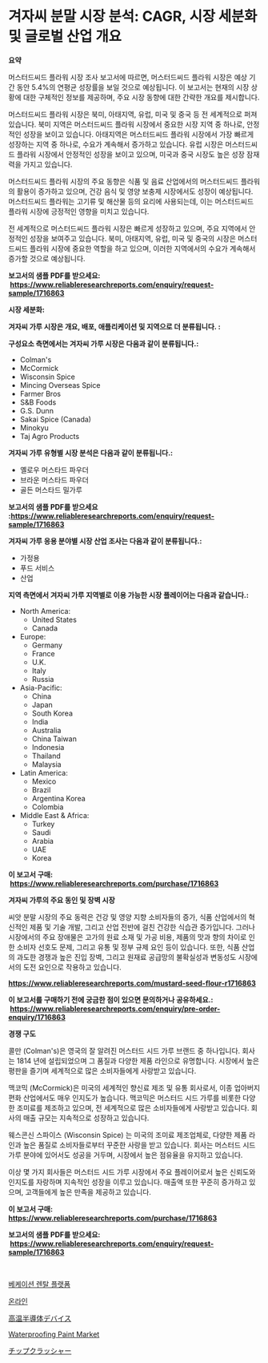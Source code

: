 <p><h1>겨자씨 분말 시장 분석: CAGR, 시장 세분화 및 글로벌 산업 개요</h1></p><p><strong>요약</strong></p>
<p><p>머스터드씨드 플라워 시장 조사 보고서에 따르면, 머스터드씨드 플라워 시장은 예상 기간 동안 5.4%의 연평균 성장률을 보일 것으로 예상됩니다. 이 보고서는 현재의 시장 상황에 대한 구체적인 정보를 제공하며, 주요 시장 동향에 대한 간략한 개요를 제시합니다.</p><p>머스터드씨드 플라워 시장은 북미, 아태지역, 유럽, 미국 및 중국 등 전 세계적으로 퍼져 있습니다. 북미 지역은 머스터드씨드 플라워 시장에서 중요한 시장 지역 중 하나로, 안정적인 성장을 보이고 있습니다. 아태지역은 머스터드씨드 플라워 시장에서 가장 빠르게 성장하는 지역 중 하나로, 수요가 계속해서 증가하고 있습니다. 유럽 시장은 머스터드씨드 플라워 시장에서 안정적인 성장을 보이고 있으며, 미국과 중국 시장도 높은 성장 잠재력을 가지고 있습니다.</p><p>머스터드씨드 플라워 시장의 주요 동향은 식품 및 음료 산업에서의 머스터드씨드 플라워의 활용이 증가하고 있으며, 건강 음식 및 영양 보충제 시장에서도 성장이 예상됩니다. 머스터드씨드 플라워는 고기류 및 해산물 등의 요리에 사용되는데, 이는 머스터드씨드 플라워 시장에 긍정적인 영향을 미치고 있습니다.</p><p>전 세계적으로 머스터드씨드 플라워 시장은 빠르게 성장하고 있으며, 주요 지역에서 안정적인 성장을 보여주고 있습니다. 북미, 아태지역, 유럽, 미국 및 중국의 시장은 머스터드씨드 플라워 시장에 중요한 역할을 하고 있으며, 이러한 지역에서의 수요가 계속해서 증가할 것으로 예상됩니다.</p></p>
<p><strong>보고서의 샘플 PDF를 받으세요: &nbsp;<a href="https://www.reliableresearchreports.com/enquiry/request-sample/1716863">https://www.reliableresearchreports.com/enquiry/request-sample/1716863</a></strong></p>
<p><strong>시장 세분화:</strong></p>
<p><strong> 겨자씨 가루 시장은 개요, 배포, 애플리케이션 및 지역으로 더 분류됩니다. :</strong></p>
<p><strong>구성요소 측면에서는 겨자씨 가루 시장은 다음과 같이 분류됩니다.:</strong></p>
<p><ul><li>Colman's</li><li>McCormick</li><li>Wisconsin Spice</li><li>Mincing Overseas Spice</li><li>Farmer Bros</li><li>S&B Foods</li><li>G.S. Dunn</li><li>Sakai Spice (Canada)</li><li>Minokyu</li><li>Taj Agro Products</li></ul></p>
<p><strong> 겨자씨 가루 유형별 시장 분석은 다음과 같이 분류됩니다.:</strong></p>
<p><ul><li>옐로우 머스타드 파우더</li><li>브라운 머스타드 파우더</li><li>골든 머스타드 밀가루</li></ul></p>
<p><strong>보고서의 샘플 PDF를 받으세요 :<a href="https://www.reliableresearchreports.com/enquiry/request-sample/1716863">https://www.reliableresearchreports.com/enquiry/request-sample/1716863</a></strong></p>
<p><strong> 겨자씨 가루 응용 분야별 시장 산업 조사는 다음과 같이 분류됩니다.:</strong></p>
<p><ul><li>가정용</li><li>푸드 서비스</li><li>산업</li></ul></p>
<p><strong>지역 측면에서 겨자씨 가루 지역별로 이용 가능한 시장 플레이어는 다음과 같습니다.:</strong></p>
<p><ul>
    <li>
        North America:
        <ul>
            <li>United States</li>
            <li>Canada</li>
        </ul>
    </li>
    <li>
        Europe:
        <ul>
            <li>Germany</li>
            <li>France</li>
            <li>U.K.</li>
            <li>Italy</li>
            <li>Russia</li>
        </ul>
    </li>
    <li>
        Asia-Pacific:
        <ul>
            <li>China</li>
            <li>Japan</li>
            <li>South Korea</li>
            <li>India</li>
            <li>Australia</li>
            <li>China Taiwan</li>
            <li>Indonesia</li>
            <li>Thailand</li>
            <li>Malaysia</li>
        </ul>
    </li>
    <li>
        Latin America:
        <ul>
            <li>Mexico</li>
            <li>Brazil</li>
            <li>Argentina Korea</li>
            <li>Colombia</li>
        </ul>
    </li>
    <li>
        Middle East & Africa:
        <ul>
            <li>Turkey</li>
            <li>Saudi</li>
            <li>Arabia</li>
            <li>UAE</li>
            <li>Korea</li>
        </ul>
    </li>
    </ul></p>
<p><strong>이 보고서 구매: &nbsp;<a href="https://www.reliableresearchreports.com/purchase/1716863">https://www.reliableresearchreports.com/purchase/1716863</a></strong></p>
<p><strong>겨자씨 가루의 주요 동인 및 장벽 시장</strong></p>
<p><p>씨앗 분말 시장의 주요 동력은 건강 및 영양 지향 소비자들의 증가, 식품 산업에서의 혁신적인 제품 및 기술 개발, 그리고 산업 전반에 걸친 건강한 식습관 증가입니다. 그러나 시장에서의 주요 장애물은 고가의 원료 소재 및 가공 비용, 제품의 맛과 향의 차이로 인한 소비자 선호도 문제, 그리고 유통 및 정부 규제 요인 등이 있습니다. 또한, 식품 산업의 과도한 경쟁과 높은 진입 장벽, 그리고 원재료 공급망의 불확실성과 변동성도 시장에서의 도전 요인으로 작용하고 있습니다.</p></p>
<p><strong><a href="https://www.reliableresearchreports.com/mustard-seed-flour-r1716863">https://www.reliableresearchreports.com/mustard-seed-flour-r1716863</a></strong></p>
<p><strong>이 보고서를 구매하기 전에 궁금한 점이 있으면 문의하거나 공유하세요.: &nbsp;<a href="https://www.reliableresearchreports.com/enquiry/pre-order-enquiry/1716863">https://www.reliableresearchreports.com/enquiry/pre-order-enquiry/1716863</a></strong></p>
<p><strong>경쟁 구도</strong></p>
<p><p>콜만 (Colman's)은 영국의 잘 알려진 머스터드 시드 가루 브랜드 중 하나입니다. 회사는 1814 년에 설립되었으며 그 품질과 다양한 제품 라인으로 유명합니다. 시장에서 높은 평판을 즐기며 세계적으로 많은 소비자들에게 사랑받고 있습니다.</p><p>맥코믹 (McCormick)은 미국의 세계적인 향신료 제조 및 유통 회사로서, 이종 업아버지 편화 산업에서도 매우 인지도가 높습니다. 맥코믹은 머스터드 시드 가루를 비롯한 다양한 조미료를 제조하고 있으며, 전 세계적으로 많은 소비자들에게 사랑받고 있습니다. 회사의 매출 규모는 지속적으로 성장하고 있습니다.</p><p>웨스콘신 스파이스 (Wisconsin Spice) 는 미국의 조미료 제조업체로, 다양한 제품 라인과 높은 품질로 소비자들로부터 꾸준한 사랑을 받고 있습니다. 회사는 머스터드 시드 가루 분야에 있어서도 성공을 거두며, 시장에서 높은 점유율을 유지하고 있습니다. </p><p>이상 몇 가지 회사들은 머스터드 시드 가루 시장에서 주요 플레이어로서 높은 신뢰도와 인지도를 자랑하며 지속적인 성장을 이루고 있습니다. 매출액 또한 꾸준히 증가하고 있으며, 고객들에게 높은 만족을 제공하고 있습니다.</p></p>
<p><strong>이 보고서 구매: &nbsp; <a href="https://www.reliableresearchreports.com/purchase/1716863">https://www.reliableresearchreports.com/purchase/1716863</a></strong></p>
<p><strong>보고서의 샘플 PDF를 받으세요: &nbsp;<a href="https://www.reliableresearchreports.com/enquiry/request-sample/1716863">https://www.reliableresearchreports.com/enquiry/request-sample/1716863</a></strong><strong></strong></p>
<p>&nbsp;</p>
<p><p><a href="https://github.com/Maeennan456456/Market-Research-Report-List-1/blob/main/265272918727.md">베케이션 렌탈 플랫폼</a></p><p><a href="https://github.com/vsap75a286l/Market-Research-Report-List-1/blob/main/652343518726.md">온라인</a></p><p><a href="https://github.com/joaejkdzgyljvo6/Market-Research-Report-List-1/blob/main/666929820394.md">高温半導体デバイス</a></p><p><a href="https://issuu.com/reportprime-2/docs/waterproofing-paint-market-size-2030.pptx">Waterproofing Paint Market</a></p><p><a href="https://github.com/ppmazlotr77499/Market-Research-Report-List-1/blob/main/410506020393.md">チップクラッシャー</a></p></p>